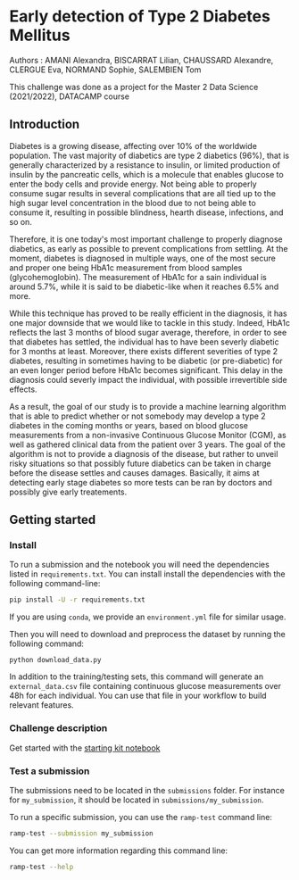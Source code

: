 # Early detection of Type 2 Diabetes Mellitus

Authors : AMANI Alexandra, BISCARRAT Lilian, CHAUSSARD Alexandre, CLERGUE Eva, NORMAND Sophie, SALEMBIEN Tom

This challenge was done as a project for the Master 2 Data Science (2021/2022), DATACAMP course

## Introduction

Diabetes is a growing disease, affecting over 10% of the worldwide population. The vast majority of diabetics are type 2 diabetics (96%), that is generally characterized by a resistance to insulin, or limited production of insulin by the pancreatic cells, which is a molecule that enables glucose to enter the body cells and provide energy. Not being able to properly consume sugar results in several complications that are all tied up to the high sugar level concentration in the blood due to not being able to consume it, resulting in possible blindness, hearth disease, infections, and so on.

Therefore, it is one today's most important challenge to properly diagnose diabetics, as early as possible to prevent complications from settling. At the moment, diabetes is diagnosed in multiple ways, one of the most secure and proper one being HbA1c measurement from blood samples (glycohemoglobin). The measurement of HbA1c for a sain individual is around 5.7%, while it is said to be diabetic-like when it reaches 6.5% and more.

While this technique has proved to be really efficient in the diagnosis, it has one major downside that we would like to tackle in this study. Indeed, HbA1c reflects the last 3 months of blood sugar average, therefore, in order to see that diabetes has settled, the individual has to have been severly diabetic for 3 months at least. Moreover, there exists different severities of type 2 diabetes, resulting in sometimes having to be diabetic (or pre-diabetic) for an even longer period before HbA1c becomes significant. This delay in the diagnosis could severly impact the individual, with possible irrevertible side effects.

As a result, the goal of our study is to provide a machine learning algorithm that is able to predict whether or not somebody may develop a type 2 diabetes in the coming months or years, based on blood glucose measurements from a non-invasive Continuous Glucose Monitor (CGM), as well as gathered clinical data from the patient over 3 years. The goal of the algorithm is not to provide a diagnosis of the disease, but rather to unveil risky situations so that possibly future diabetics can be taken in charge before the disease settles and causes damages. Basically, it aims at detecting early stage diabetes so more tests can be ran by doctors and possibly give early treatements.
## Getting started

### Install

To run a submission and the notebook you will need the dependencies listed
in `requirements.txt`. You can install install the dependencies with the
following command-line:

```bash
pip install -U -r requirements.txt
```

If you are using `conda`, we provide an `environment.yml` file for similar
usage.

Then you will need to download and preprocess the dataset by running the following command:
```
python download_data.py
```

In addition to the training/testing sets, this command will generate an `external_data.csv` file containing continuous glucose measurements over 48h for each individual. You can use that file in your workflow to build relevant features.

### Challenge description

Get started with the [starting kit notebook](DT2_starting_kit.ipynb)


### Test a submission

The submissions need to be located in the `submissions` folder. For instance
for `my_submission`, it should be located in `submissions/my_submission`.

To run a specific submission, you can use the `ramp-test` command line:

```bash
ramp-test --submission my_submission
```

You can get more information regarding this command line:

```bash
ramp-test --help
```
